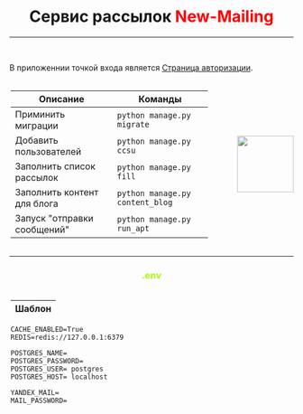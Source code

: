 <H1 style="text-align: center"> 
Сервис рассылок <span style='color: red;'>New-Mailing</span>
</H1>

---
<br>

В приложеннии точкой входа является [Страница авторизации](http://127.0.0.1:8000/users/login).

  <div class="wrapper">
    <div class="block">

| Описание                    | Команды                             |
|-----------------------------|-------------------------------------|
| Приминить миграции          | ```python manage.py migrate```      |
| Добавить пользователей      | ```python manage.py ccsu```         |
| Заполнить список рассылок   | ```python manage.py fill```         |
| Заполнить контент для блога | ```python manage.py content_blog``` |
| Запуск "отправки сообщений" | ```python manage.py run_apt```      |

</div>


<div class="img_" align="center">
  <img src="https://media.giphy.com/media/M9gbBd9nbDrOTu1Mqx/giphy.gif" width="100"/>
</div>

  </div>

---
<H3 style="text-align: center; color:#A7FC00;"> .env </H3>

 <div class="wrapper">
    <div class="block">

| Шаблон |
|--------|

```text 
CACHE_ENABLED=True
REDIS=redis://127.0.0.1:6379

POSTGRES_NAME=
POSTGRES_PASSWORD=
POSTGRES_USER= postgres
POSTGRES_HOST= localhost

YANDEX_MAIL=
MAIL_PASSWORD=
 ```

</div>
  </div>


<style>
.wrapper {
  display: flex;
  align-items: center;
}

.block {

  display: inline-block;
  margin: 2px;
}

.img_{
    padding-left : 10%
}
</style>
